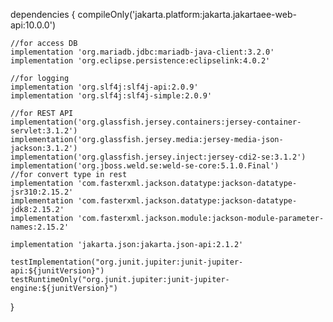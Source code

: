 dependencies {
    compileOnly('jakarta.platform:jakarta.jakartaee-web-api:10.0.0')

    //for access DB
    implementation 'org.mariadb.jdbc:mariadb-java-client:3.2.0'
    implementation 'org.eclipse.persistence:eclipselink:4.0.2'

    //for logging
    implementation 'org.slf4j:slf4j-api:2.0.9'
    implementation 'org.slf4j:slf4j-simple:2.0.9'

    //for REST API
    implementation('org.glassfish.jersey.containers:jersey-container-servlet:3.1.2')
    implementation('org.glassfish.jersey.media:jersey-media-json-jackson:3.1.2')
    implementation('org.glassfish.jersey.inject:jersey-cdi2-se:3.1.2')
    implementation('org.jboss.weld.se:weld-se-core:5.1.0.Final')
    //for convert type in rest
    implementation 'com.fasterxml.jackson.datatype:jackson-datatype-jsr310:2.15.2'
    implementation 'com.fasterxml.jackson.datatype:jackson-datatype-jdk8:2.15.2'
    implementation 'com.fasterxml.jackson.module:jackson-module-parameter-names:2.15.2'

    implementation 'jakarta.json:jakarta.json-api:2.1.2'

    testImplementation("org.junit.jupiter:junit-jupiter-api:${junitVersion}")
    testRuntimeOnly("org.junit.jupiter:junit-jupiter-engine:${junitVersion}")
}
